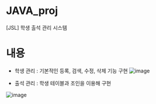 # JAVA_proj
[JSL] 학생 출석 관리 시스템

# 내용
- 학생 관리 : 기본적인 등록, 검색, 수정, 삭제 기능 구현
![image](https://user-images.githubusercontent.com/67365433/87517148-74db4d00-c6b9-11ea-9392-8b04806b383e.png)

- <p>출석 관리 : 학생 테이블과 조인을 이용해 구현</p>
![image](https://user-images.githubusercontent.com/67365433/87517212-845a9600-c6b9-11ea-84f0-fabfd8747751.png)
